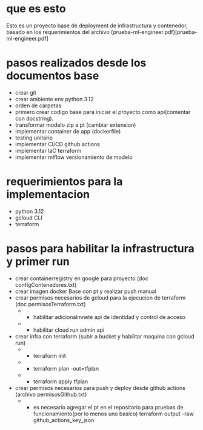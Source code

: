 
# que es esto
Esto es un proyecto base de deployment de infrastructura y contenedor, basado en los requerimientos del archivo (prueba-ml-engineer.pdf)[prueba-ml-engineer.pdf]

# pasos realizados desde los documentos base
* crear git
* crear ambiente env python 3.12
* orden de carpetas
* primero crear codigo base para iniciar el proyecto como api(comentar con docstring).
* transformar modelo zip a pt (cambiar extension)
* implementar container de app (dockerfile)
* testing unitario
* implementar CI/CD github actions
* implementar IaC terraform
* implementar mlflow versionamiento de modelo

# requerimientos para la implementacion
* python 3.12
* gcloud CLI
* terraform

# pasos para habilitar la infrastructura y primer run
* crear containerregistry en google para proyecto (doc configContenedores.txt)
* crear imagen docker Base con pt y realizar push manual
* crear permisos necesarios de gcloud para la ejecucion de terraform (doc permisosTerraform.txt) 
    * * habilitar adicionalmnete api de identidad y control de acceso
    * * habilitar cloud run admin api
* crear infra con terraform (subir a bucket y habilitar maquina con gcloud run)
    * * terraform init
    * * terraform plan -out=tfplan
    * * terraform apply tfplan
* crear permisos necesarios para push y deploy desde github actions (archivo permisosGithub.txt)
    * *  es necesario agregar el pt en el repositorio para pruebas de funcionamiento(por lo menos uno basico)
    terraform output -raw github_actions_key_json
